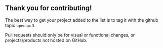 ## Thank you for contributing!

The best way to get your project added to the list is to tag it with the github topic `openapi3`. 

Pull requests should only be for visual or functional changes, or projects/products not hosted on GitHub.
